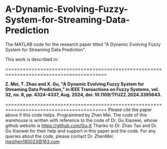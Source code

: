 # A-Dynamic-Evolving-Fuzzy-System-for-Streaming-Data-Prediction

The MATLAB code for the research paper titled "A Dynamic Evolving Fuzzy System for Streaming Data Prediction".

This work is described in:

=========================================================================================

**Z. Mei, T. Zhao and X. Gu, "A Dynamic Evolving Fuzzy System for Streaming Data Prediction," in IEEE Transactions on Fuzzy Systems, vol. 32, no. 8, pp. 4324-4337, Aug. 2024, doi: 10.1109/TFUZZ.2024.3395643.**

=========================================================================================
Please cite the paper above if this code helps.
Programmed by Zhen Mei.
The code of this warehouse is written with reference to the code of Dr. Gu Xiaowei, whose github website is <https://github.com/Gu-X>
Thanks to Dr. Zhao Tao and Dr. Gu Xiaowei for their help and support in this paper and the code.
For any queries about the code, please contact Dr. ZhenMei: <meizhen185023@163.com>
